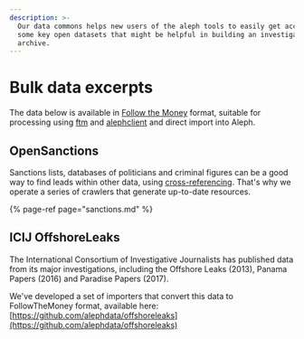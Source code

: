 ```yaml
---
description: >-
  Our data commons helps new users of the aleph tools to easily get access to
  some key open datasets that might be helpful in building an investigative
  archive.
---
```


# Bulk data excerpts

The data below is available in [Follow the Money](../developers/followthemoney.md) format, suitable for processing using [ftm](../developers/ftm.md) and [alephclient](../developers/alephclient.md) and direct import into Aleph.

## OpenSanctions

Sanctions lists, databases of politicians and criminal figures can be a good way to find leads within other data, using [cross-referencing](../guide/building-out-your-investigation/cross-referencing.md). That's why we operate a series of crawlers that generate up-to-date resources.

{% page-ref page="sanctions.md" %}

## ICIJ OffshoreLeaks

The International Consortium of Investigative Journalists has published data from its major investigations, including the Offshore Leaks \(2013\), Panama Papers \(2016\) and Paradise Papers \(2017\).

We've developed a set of importers that convert this data to FollowTheMoney format, available here: [https://github.com/alephdata/offshoreleaks](https://github.com/alephdata/offshoreleaks) 

